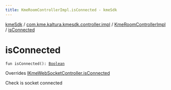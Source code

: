 ```yaml
---
title: KmeRoomControllerImpl.isConnected - kmeSdk
---
```


[kmeSdk](../../index.html) / [com.kme.kaltura.kmesdk.controller.impl](../index.html) / [KmeRoomControllerImpl](index.html) / [isConnected](./is-connected.html)

# isConnected

`fun isConnected(): `[`Boolean`](https://kotlinlang.org/api/latest/jvm/stdlib/kotlin/-boolean/index.html)

Overrides [IKmeWebSocketController.isConnected](../../com.kme.kaltura.kmesdk.controller/-i-kme-web-socket-controller/is-connected.html)

Check is socket connected

